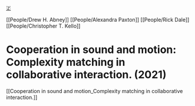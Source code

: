 [🇿](zotero://select/library/items/RZ6DWL9K)

[[People/Drew H. Abney]] [[People/Alexandra Paxton]] [[People/Rick Dale]] [[People/Christopher T. Kello]] 
# Cooperation in sound and motion: Complexity matching in collaborative interaction. (2021)


[[Cooperation in sound and motion_Complexity matching in collaborative interaction.]]